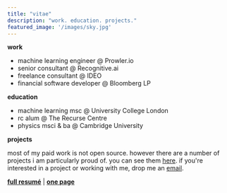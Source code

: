 ```yaml
---
title: "vitae"
description: "work. education. projects."
featured_image: '/images/sky.jpg'
---
```


**work** 

* machine learning engineer @ Prowler.io
* senior consultant @ Recognitive.ai
* freelance consultant @ IDEO
* financial software developer @ Bloomberg LP

**education**

* machine learning msc @ University College London
* rc alum @ The Recurse Centre
* physics msci & ba @ Cambridge University


**projects**

most of my paid work is not open source. however there are a number of projects i am particularly proud of. you can see them [here](../projects). if you're interested in a project or working with me, drop me an [email](../contact).

**[full resumé](/pdfs/ERICHAMBRO_DEC2018.pdf)** | 
**[one page](/pdfs/ERICHAMBRO_DEC2018.pdf)**
